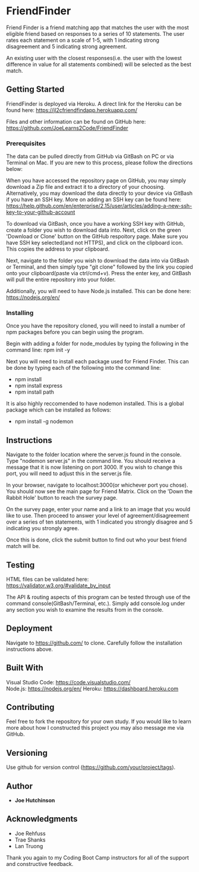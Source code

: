# FriendFinder

Friend Finder is a friend matching app that matches the user with the most eligible friend based on responses to a series of 10 statements.  The user rates each statement on a scale of 1-5, with 1 indicating strong disagreement and 5 indicating strong agreement.  

An existing user with the closest responses(i.e. the user with the lowest difference in value for all statements combined) will be selected as the best match.


## Getting Started

FriendFinder is deployed via Heroku.  A direct link for the Heroku can be found here: https://jl2cfriendfindapp.herokuapp.com/

Files and other information can be found on GitHub here: https://github.com/JoeLearns2Code/FriendFinder

### Prerequisites

The data can be pulled directly from GitHub via GitBash on PC or via Terminal on Mac.  If you are new to this process, please follow the directions below:

When you have accessed the repository page on GitHub, you may simply download a Zip file and extract it to a directory of your choosing.  Alternatively, you may download the data directly to your device via GitBash if you have an SSH key.  More on adding an SSH key can be found here: https://help.github.com/en/enterprise/2.15/user/articles/adding-a-new-ssh-key-to-your-github-account

To download via GitBash, once you have a working SSH key with GitHub, create a folder you wish to download data into.  Next, click on the green 'Download or Clone' button on the GitHub respoitory page.  Make sure you have SSH key selected(and not HTTPS), and click on the clipboard icon.  This copies the address to your clipboard.

Next, navigate to the folder you wish to download the data into via GitBash or Terminal, and then simply type "git clone" followed by the link you copied onto your clipboard(paste via ctrl/cmd+v).  Press the enter key, and GitBash will pull the entire repository into your folder.

Additionally, you will need to have Node.js installed.  This can be done here: https://nodejs.org/en/


### Installing

Once you have the repository cloned, you will need to install a number of npm packages before you can begin using the program.  

Begin with adding a folder for node_modules by typing the following in the command line: npm init -y

Next you will need to install each package used for Friend Finder.  This can be done by typing each of the following into the command line:

* npm install
* npm install express
* npm install path

It is also highly reccomended to have nodemon installed.  This is a global package which can be installed as follows:

* npm install -g nodemon


## Instructions

Navigate to the folder location where the server.js found in the console.  Type "nodemon server.js" in the command line.  You should receive a message that it is now listening on port 3000.  If you wish to change this port, you will need to adjust this in the server.js file.

In your browser, navigate to localhost:3000(or whichever port you chose).  You should now see the main page for Friend Matrix.  Click on the 'Down the Rabbit Hole' button to reach the survey page.  

On the survey page, enter your name and a link to an image that you would like to use.  Then proceed to answer your level of agreement/disagreement over a series of ten statements, with 1 indicated you strongly disagree and 5 indicating you strongly agree.

Once this is done, click the submit button to find out who your best friend match will be.


## Testing

HTML files can be validated here: https://validator.w3.org/#validate_by_input

The API & routing aspects of this program can be tested through use of the command console(GitBash/Terminal, etc.).  Simply add console.log under any section you wish to examine the results from in the console.
  


## Deployment

Navigate to https://github.com/ to clone.  Carefully follow the installation instructions above.


## Built With

Visual Studio Code: https://code.visualstudio.com/  
Node.js: https://nodejs.org/en/
Heroku: https://dashboard.heroku.com

## Contributing

Feel free to fork the repository for your own study.  If you would like to learn more about how I constructed this project you may also message me via GitHub.


## Versioning

Use github for version control (https://github.com/your/project/tags).


## Author

* **Joe Hutchinson**


## Acknowledgments
 
* Joe Rehfuss
* Trae Shanks
* Lan Truong

Thank you again to my Coding Boot Camp instructors for all of the support and constructive feedback.
